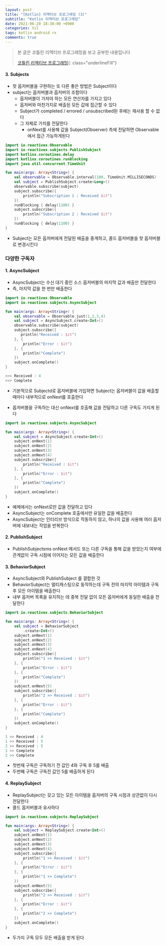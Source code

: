 ```yaml
---
layout: post
title: "[Kotlin] 리액티브 프로그래밍 (3)"
subtitle: "Kotlin 리액티브 프로그래밍"
date: 2021-06-20 18:30:00 +0900
categories: til
tags: kotlin android rx
comments: true
---
```




>본 글은 코틀린 리액티브 프로그래밍을 보고 공부한 내용입니다
>
>[코틀린 리액티브 프로그래밍](http://www.acornpub.co.kr/book/reactive-kotlin){: class="underlineFill"}





#### 3. Subjects

- 핫 옵저버블을 구현하는 또 다른 좋은 방법은 Subject이다
- subject는 옵저버블과 옵저버의 조합이다
    - 옵저버블이 가져야 하는 모든 연산자를 가지고 있다
    - 옵저버와 마찬가지로 배출된 모든 값에 접근할 수 있다
    - Subject가 completed / errored / unsubscribed된 후에는 재사용 할 수 없다
    - 그 자체로 가치를 전달한다
        - onNext를 사용해 값을 Subject(Observer) 측에 전달하면 Observable에서 접근 가능하게된다

```kotlin
import io.reactivex.Observable
import io.reactivex.subjects.PublishSubject
import kotlinx.coroutines.delay
import kotlinx.coroutines.runBlocking
import java.util.concurrent.TimeUnit

fun main(args: Array<String>) {
    val observable = Observable.interval(100, TimeUnit.MILLISECONDS)
    val subject = PublishSubject.create<Long>()
    observable.subscribe(subject)
    subject.subscribe({
        println("Subscription 1 : Received $it")
    })
    runBlocking { delay(1100) }
    subject.subscribe({
        println("Subscription 2 : Received $it")
    })
    runBlocking { delay(1100) }
}
```

- Subject는 모든 옵저버에게 전달된 배출을 중계하고, 콜드 옵저버블을 핫 옵저버블로 변경시킨다



### 다양한 구독자

#### 1. AsyncSubject

- AsyncSubject는 수신 대기 중인 소스 옵저버블의 마지막 값과 배출만 전달한다
- 즉, 마지막 값을 한 번만 배출한다

```kotlin
import io.reactivex.Observable
import io.reactivex.subjects.AsyncSubject

fun main(args: Array<String>) {
    val observable = Observable.just(1,2,3,4)
    val subject = AsyncSubject.create<Int>()
    observable.subscribe(subject)
    subject.subscribe({
       println("Received : $it") 
    }, {
        println("Error : $it")
    }, {
        println("Complete")
    })
    subject.onComplete()
}

>>> Received : 4
>>> Complete
```

-  기본적으로 Subjectd로 옵저버블에 가입하면 Subject는 옵저버블이 값을 배출할 때마다 내부적으로 onNext를 호출한다

-  옵저버블을 구독하는 대신 onNext를 호출해 값을 전달하고 다른 구독도 가지게 된다

```kotlin
import io.reactivex.subjects.AsyncSubject

fun main(args: Array<String>) {
    val subject = AsyncSubject.create<Int>()
    subject.onNext(1)
    subject.onNext(2)
    subject.onNext(3)
    subject.onNext(4)
    subject.subscribe({
        println("Received : $it")
    }, {
        println("Error : $it")
    }, {
        println("Complete")
    })
    subject.onComplete()
}
```

- 예제에서는 onNext로만 값을 전달하고 있다
- AsyncSubject는 onComplete 호출에서만 유일한 값을 배출한다
- AsyncSubject는 인터리브 방식으로 작동하지 않고, 하나의 값을 사용해 여러 옵저버에 내보내는 작업을 반복한다



#### 2. PublishSubject

- PublishSubjectsms onNext 메서드 또는 다른 구독을 통해 값을 받았는지 여부에 관계없이 구독 시점에 이어지는 모든 값을 배출한다



#### 3. BehaviorSubject

- AsyncSubject와 PublishSubject 를 결합한 것
- BehaviorSubject는 멀티캐스팅으로 동작하는데 구독 전의 마지막 아이템과 구독 후 모든 아이템을 배출한다
- 내부 옵저버 목록을 유지하는 데 중복 전달 없이 모든 옵저버에게 동일한 배출을 전달한다

```kotlin
import io.reactivex.subjects.BehaviorSubject

fun main(args: Array<String>) {
    val subject = BehaviorSubject
        .create<Int>()
    subject.onNext(1)
    subject.onNext(2)
    subject.onNext(3)
    subject.onNext(4)
    subject.subscribe({
        println("1 >> Received : $it")
    }, {
        println("Error : $it")
    }, {
        println("Complete")
    })
    subject.onNext(5)
    subject.subscribe({
        println("2 >> Received : $it")
    }, {
        println("Error : $it")
    }, {
        println("Complete")
    })
    subject.onComplete()
}

1 >> Received : 4
1 >> Received : 5
2 >> Received : 5
1 >> Complete
2 >> Complete
```

- 첫번재 구독은 구독하기 전 값인 4와 구독 후 5를 배출
- 두번째 구독은 구독전 값인 5를 배출하게 된다



#### 4. ReplaySubject

- ReplaySubject는 갖고 있는 모든 아이템을 옵저버의 구독 시점과 상관없이 다시 전달한다
- 콜드 옵저버블과 유사하다

```kotlin
import io.reactivex.subjects.ReplaySubject

fun main(args: Array<String>) {
    val subject = ReplaySubject.create<Int>()
    subject.onNext(1)
    subject.onNext(2)
    subject.onNext(3)
    subject.onNext(4)
    subject.subscribe({
        println("1 >> Received : $it")
    }, {
        println("Error : $it")
    }, {
        println("1 >> Complete")
    })
    subject.onNext(5)
    subject.subscribe({
        println("2 >> Received : $it")
    }, {
        println("Error : $it")
    }, {
        println("2 >> Complete")
    })
    subject.onComplete()
}
```

- 두가지 구독 모두 모든 배출을 받게 된다



